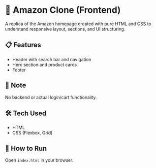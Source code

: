 # 🛒 Amazon Clone (Frontend)

A replica of the Amazon homepage created with pure HTML and CSS to understand responsive layout, sections, and UI structuring.

## 📋 Features

- Header with search bar and navigation
- Hero section and product cards
- Footer

## 🚫 Note

No backend or actual login/cart functionality.

## 🛠 Tech Used

- HTML
- CSS (Flexbox, Grid)

## 🚀 How to Run

Open `index.html` in your browser.